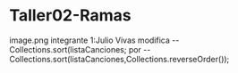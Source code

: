 # Taller02-Ramas
image.png
integrante 1:Julio Vivas modifica --Collections.sort(listaCanciones;  por --Collections.sort(listaCanciones,Collections.reverseOrder());